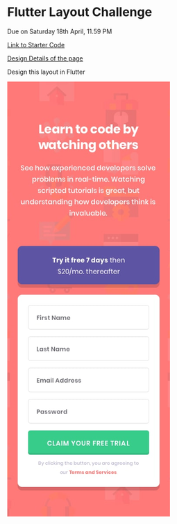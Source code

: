 # Flutter Layout Challenge
Due on Saturday 18th April, 11.59 PM

[Link to Starter Code](https://github.com/McLarenCollege/weekend_layout_challenge)

[Design Details of the page](https://github.com/McLarenCollege/weekend_layout_challenge/blob/master/README.md)

Design this layout in Flutter

![](screenshots/flutter_layout_Challenge.jpg)
